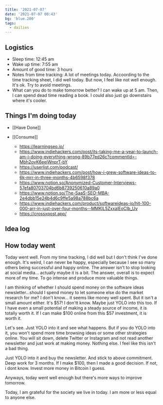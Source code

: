 ```yaml
---
title: '2021-07-07'
date: '2021-07-07 08:43'
bg: 'blue.200'
tags:
  - dailies
---
```


## Logistics
- Sleep time: 12:45 am
- Wake up time: 7:55 am
- Amount of good time: 3 hours
- Notes from time tracking: A lot of meetings today. Accoording to the time tracking sheet, I did well today. But now, I feel like not well enough. It's ok. Try to avoid meetings.
- What can you do to make tomorrow better? I can wake up at 5 am. Then, I can spend dead time reading a book. I could also just go downstairs where it's cooler.

## Things I'm doing today

- [[Have Done]]
	
- [[Consume]]
	- https://learningseo.io/
	- https://www.indiehackers.com/post/its-taking-me-a-year-to-launch-am-i-doing-everything-wrong-89b77ed26c?commentId=-Mbh2ovK6eejWnprT-bY
	- https://userlist.com/podcast/
	- https://www.indiehackers.com/post/how-i-grew-software-ideas-to-6k-mrr-in-three-months-4b6598f378
	- https://www.notion.so/Anonymized-Customer-Interviews-57efa80703704bd6b8739250610a89a0
	- https://www.notion.so/The-SaaS-SEO-MBA-2e4dbb15e24b4d6c9ffe5a98a788bc6a
	- https://www.indiehackers.com/product/softwareideas-io/hit-100-000-arr-in-just-over-four-months--MMKlL5ZxxalEoCIb_Uv
	- https://crossxpost.app/
	
## Idea log


## How today went
Today went well. From my time tracking, I did well but I don't think I've done enough. It's weird, I can never be happy, especially because I see so many others being successful and happy online. The answer isn't to stop looking at social media... actually maybe it is a bit. The answer, overall is to expect more of my time. To go intense and produce more valuable things.

I am thinking of whether I should spend money on the software ideas newsletter...should I spend money to let someone else do the market research for me? I don't know... it seems like money well spent. But it isn't a small amount either. It's $57! I don'tt know. Maybe just YOLO into this too. If I have even a small potential of making a steady source of income, it is totally worth it. If I can make $100 online from this $57 investment, it is worth it.

Let's see. Just YOLO into it and see what happens. But if you do YOLO into it, you won't spend more time browsing ideas or some other strategies online. You will sit down, delete Twitter or Instagram and not read another newsletter and just work at making money. Nothing else. I feel like this isn't a bad thing.

Just YOLO into it and buy the newsletter. And stick to above commitment. Deep work for 3 months. If I make $100, then I made a good decision. If not, i dont know. Invest more money in Bitcoin I guess.

Anyways, today went well enough but there's more ways to improve tomorrow.

Today, I am grateful for the society we live in today. I am more or less equal to anyone else.